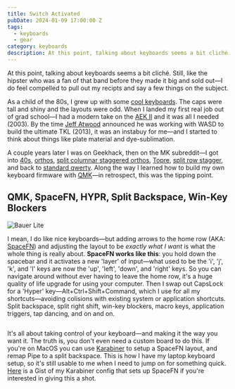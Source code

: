 ```yaml
---
title: Switch Activated
pubDate: 2024-01-09 17:00:00 Z
tags: 
  - keyboards
  - gear
category: keyboards
description: At this point, talking about keyboards seems a bit cliché. Still, like the hipster who was a fan of that band before they made it big and sold out—I do feel compelled to pull out my recipts and say a few things on the subject. As a child of the 80s, I grew up with some [cool keyboards](https://deskthority.net/wiki/Radio_Shack_TRS-80_Model_I). The caps were tall and shiny, the layouts were odd, and the cases were loud and full of echo.
---
```


At this point, talking about keyboards seems a bit cliché. Still, like the hipster who was a fan of that band before they made it big and sold out—I do feel compelled to pull out my recipts and say a few things on the subject.

As a child of the 80s, I grew up with some [cool keyboards](https://deskthority.net/wiki/Radio_Shack_TRS-80_Model_I). The caps were tall and shiny and the layouts were odd. When I landed my first real job out of grad school—I had a modern take on the [AEK II](https://deskthority.net/wiki/Matias_Tactile_Pro) and it was all I needed (2003). By the time [Jeff Atwood](https://blog.codinghorror.com/the-code-keyboard/) announced he was working with WASD to build the ultimate TKL (2013), it was an instabuy for me—and I started to think about things like plate material and dye-sublimation. 

A couple years later I was on Geekhack, then on the MK subreddit—I got into [40s](https://trashman.wiki/keyboards/kumo), [orthos](https://olkb.com/), [split columnar staggered orthos](https://imkulio.com/), [Topre](https://hhkeyboard.us/), [split row stagger](https://www.primekb.com/products/meridian-r3), and back to [standard qwerty](https://omnitype.com/pages/bauer-lite). Along the way I learned how to build my own keyboard firmware with [QMK](https://github.com/qmk/qmk_firmware)—in retrospect, this was the tipping point. 

## QMK, SpaceFN, HYPR, Split Backspace, Win-Key Blockers

![Bauer Lite](/images/bauer-layout.png)

I mean, I do like nice keyboards—but adding arrows to the home row (AKA: [SpaceFN](https://geekhack.org/index.php?topic=51069.0)) and adjusting the layout to be _exactly what I want_ is what the whole thing is really about. **SpaceFN works like this**: you hold down the spacebar and it activates a new 'layer' of input—what used to be the 'i', 'j', 'k', and 'l' keys are now the 'up', 'left', 'down', and 'right' keys. So you can navigate around without ever having to leave the home row, it's a huge quality of life upgrade for using your computer. Then I swap out CapsLock for a 'Hyper' key—Alt+Ctrl+Shift+Command, which I use for all my shortcuts—avoiding colisions with existing system or application shortcuts. Split backspace, split right shift, win-key blockers, macro keys, application triggers, tap dancing, and on and on. 



<div class="grid gap-4">
    <div>
        <img class="h-auto max-w-full rounded-lg" src="/images/bauer2.jpeg" alt="">
    </div>
    <div class="grid grid-cols-5 gap-4">
      <div>
        <img class="h-auto max-w-full rounded-lg" src="/images/tvk.jpeg" alt="">
      </div>
        <div>
            <img class="h-auto max-w-full rounded-lg" src="/images/arc.jpeg" alt="">
        </div>
        <div>
            <img class="h-auto max-w-full rounded-lg" src="/images/arc2.jpeg" alt="">
        </div>
        <div>
            <img class="h-auto max-w-full rounded-lg" src="/images/bauer.jpeg" alt="">
        </div>
        <div>
            <img class="h-auto max-w-full rounded-lg" src="/images/hhkb.jpeg" alt="">
        </div>
        <div>
          <img class="h-auto max-w-full rounded-lg" src="/images/imk.jpeg" alt="">
        </div>
        <div>
          <img class="h-auto max-w-full rounded-lg" src="/images/meridian.jpeg" alt="">
        </div>
        <div>
          <img class="h-auto max-w-full rounded-lg" src="/images/niu.jpeg" alt="">
        </div>
        <div>
          <img class="h-auto max-w-full rounded-lg" src="/images/qk60.jpeg" alt="">
        </div>
        <div>
          <img class="h-auto max-w-full rounded-lg" src="/images/rgbcorne.jpeg" alt="">
        </div>
        <div>
          <img class="h-auto max-w-full rounded-lg" src="/images/valhalla.jpeg" alt="">
        </div>
        <div>
          <img class="h-auto max-w-full rounded-lg" src="/images/topre.jpeg" alt="">
        </div>
        <div>
          <img class="h-auto max-w-full rounded-lg" src="/images/cornes.jpeg" alt="">
        </div>
        <div>
          <img class="h-auto max-w-full rounded-lg" src="/images/sutra.jpeg" alt="">
        </div>
    </div>
</div>


It's all about taking control of your keyboard—and making it the way you want it. The truth is, you don't even need a custom board to do this. If you're on MacOS you can use [Karabiner](https://karabiner-elements.pqrs.org/) to setup a SpaceFN layout, and remap Pipe to a split backspace. This is how I have my laptop keyboard setup, so it's still usable to me when I need to jump on for something quick. [Here](https://gist.github.com/BryanSchuetz/5bfff4ae061505d01f4d54b6ec0e966a) is a Gist of my Karabiner config that sets up SpaceFN if you're interested in giving this a shot.